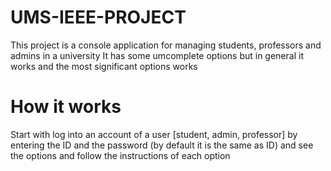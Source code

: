 # UMS-IEEE-PROJECT
This project is a console application for managing students, professors and admins in a university
It has some umcomplete options but in general it works and the most significant options works

# How it works
Start with log into an account of a user [student, admin, professor] by entering the ID and the password (by default it is the same as ID) and see the options and follow the instructions of each option
